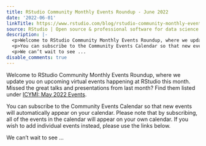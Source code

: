 ```yaml
---
title: RStudio Community Monthly Events Roundup - June 2022
date: '2022-06-01'
linkTitle: https://www.rstudio.com/blog/rstudio-community-monthly-events-roundup-june-2022/
source: RStudio | Open source & professional software for data science teams on RStudio
description: |-
  <p>Welcome to RStudio Community Monthly Events Roundup, where we update you on upcoming virtual events happening at RStudio this month. Missed the great talks and presentations from last month? Find them listed under <a href="#icymi-may-2022-events">ICYMI: May 2022 Events</a>.</p>
  <p>You can subscribe to the Community Events Calendar so that new events will automatically appear on your calendar. Please note that by subscribing, all of the events in the calendar will appear on your own calendar. If you wish to add individual events instead, please use the links below.</p>
  <p>We can’t wait to see ...
disable_comments: true
---
```

<p>Welcome to RStudio Community Monthly Events Roundup, where we update you on upcoming virtual events happening at RStudio this month. Missed the great talks and presentations from last month? Find them listed under <a href="#icymi-may-2022-events">ICYMI: May 2022 Events</a>.</p>
<p>You can subscribe to the Community Events Calendar so that new events will automatically appear on your calendar. Please note that by subscribing, all of the events in the calendar will appear on your own calendar. If you wish to add individual events instead, please use the links below.</p>
<p>We can’t wait to see ...